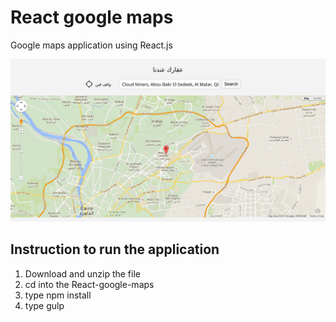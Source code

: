 # React google maps
Google maps application using React.js


![React-google-maps](https://github.com/ibrahimelbanna/housemapsearch/blob/master/images/mapapp.png "React google maps")


## Instruction to run the application

1. Download and unzip the file
2. cd into the React-google-maps
2. type npm install
3. type gulp

